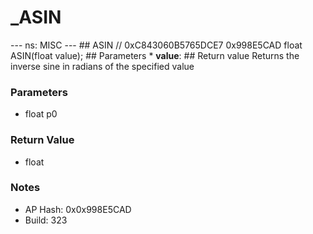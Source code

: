 # _ASIN

--- ns: MISC --- ## ASIN  // 0xC843060B5765DCE7 0x998E5CAD float ASIN(float value);  ## Parameters * **value**:  ## Return value Returns the inverse sine in radians of the specified value

### Parameters
* float p0

### Return Value
* float

### Notes
* AP Hash: 0x0x998E5CAD
* Build: 323

